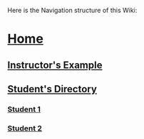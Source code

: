 Here is the Navigation structure of this Wiki:
# [Home](https://github.com/JordanStanchev/hello-world/wiki)
## [Instructor's Example](https://github.com/JordanStanchev/hello-world/wiki/Jordan-Stanchev---Instructor's-Example)
## [Student's Directory](https://github.com/JordanStanchev/hello-world/wiki/Students-List)
### [Student 1](https://github.com/JordanStanchev/hello-world/wiki/Student-1)
### [Student 2](https://github.com/JordanStanchev/hello-world/wiki/Student-2)